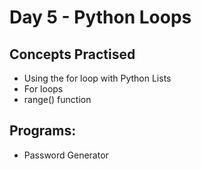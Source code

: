 # Day 5 - Python Loops

## Concepts Practised
* Using the for loop with Python Lists
* For loops
* range() function

## Programs:
* Password Generator
